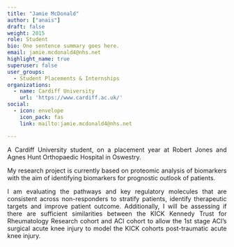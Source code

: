 ```yaml
---
title: "Jamie McDonald"
author: ["anais"]
draft: false
weight: 2015
role: Student
bio: One sentence summary goes here.
email: jamie.mcdonald4@nhs.net
highlight_name: true
superuser: false
user_groups:
  - Student Placements & Internships
organizations:
  - name: Cardiff University
    url: 'https://www.cardiff.ac.uk/'
social:
  - icon: envelope
    icon_pack: fas
    link: mailto:jamie.mcdonald4@nhs.net

---
```

<style>
body {
text-align: justify}
</style>

A Cardiff University student, on a placement year at Robert Jones and Agnes Hunt Orthopaedic Hospital in Oswestry.

My research project is currently based on proteomic analysis of biomarkers with the aim of identifying biomarkers for prognostic outlook of patients.

I am evaluating the pathways and key regulatory molecules that are consistent across non-responders to stratify patients, identify therapeutic targets and improve patient outcome. Additionally, I will be assessing if there are sufficient similarities between the KICK Kennedy Trust for Rheumatology Research cohort and ACI cohort to allow the 1st stage ACI’s surgical acute knee injury to model the KICK cohorts post-traumatic acute knee injury.
